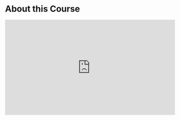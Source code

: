 # About this Course

<iframe width="560" height="315" src="https://www.youtube.com/embed/m0PaFMff2nw" title="YouTube video player" frameborder="0" allow="accelerometer; autoplay; clipboard-write; encrypted-media; gyroscope; picture-in-picture" allowfullscreen></iframe>